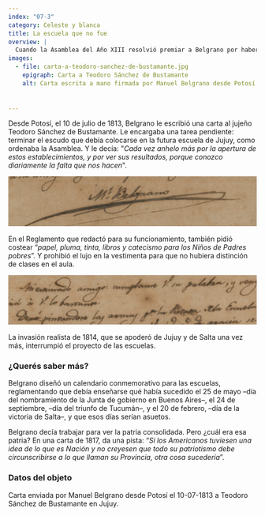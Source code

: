 ```yaml
---
index: "07-3"
category: Celeste y blanca
title: La escuela que no fue
overview: |
  Cuando la Asamblea del Año XIII resolvió premiar a Belgrano por haber comandado las victorias de Tucumán y Salta con cuarenta mil pesos en fincas del Estado, él pidió que se destinara esa suma a la creación de cuatro escuelas de primeras letras en las ciudades de Jujuy, Santiago del Estero, Tarija y Tucumán.
images:
  - file: carta-a-teodoro-sanchez-de-bustamante.jpg
    epigraph: Carta a Teodoro Sánchez de Bustamante
    alt: Carta escrita a mano firmada por Manuel Belgrano desde Potosí, el 10 de julio de 1813. En la base del papel se lee el destinatario, Teodoro Sánchez de Bustamante.


---
```



Desde Potosí, el 10 de julio de 1813, Belgrano le escribió una carta al jujeño Teodoro Sánchez de Bustamante. Le encargaba una tarea pendiente: terminar el escudo que debía colocarse en la futura escuela de Jujuy, como ordenaba la Asamblea. Y le decía:
"*Cada vez anhelo más por la apertura de estos establecimientos, y por ver sus resultados, porque conozco diariamente la falta que nos hacen*".

![Detalle del objeto](./eje07-3-a.jpg)

En el Reglamento que redactó para su funcionamiento, también pidió costear “*papel, pluma, tin­ta, libros y catecismo para los Niños de Padres pobres*”. Y prohibió el lujo en la vestimenta para que no hubiera distinción de clases en el aula.

![Detalle del objeto](./eje07-3-b.jpg)

La invasión realista de 1814, que se apoderó de Jujuy y de Salta una vez más, interrumpió el proyecto de las escuelas.

### ¿Querés saber más?

Belgrano diseñó un calendario conmemorativo para las escuelas, reglamentando que debía enseñarse qué había sucedido el 25 de mayo –día del nombramiento de la Junta de gobierno en Buenos Aires–, el 24 de septiembre, –día del triunfo de Tucumán–, y el 20 de febrero, –día de la victoria de Salta–, y que esos días serían asuetos.

Belgrano decía trabajar para ver la patria consolidada. Pero ¿cuál era esa patria? En una carta de 1817, da una pista:
“*Si los Americanos tuviesen una idea de lo que es Nación y no creyesen que todo su patriotismo debe circunscribirse a lo que llaman su Provincia, otra cosa sucedería*”.

###  Datos del objeto

Carta enviada por Manuel Belgrano desde Potosí el 10-07-1813 a Teodoro Sánchez de Bustamante en Jujuy.

